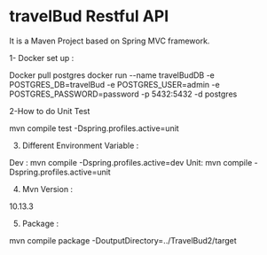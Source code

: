 # travelBud Restful API 

It is a Maven Project based on Spring MVC framework.

1- Docker set up :

Docker pull postgres
docker run --name travelBudDB -e POSTGRES_DB=travelBud -e POSTGRES_USER=admin -e POSTGRES_PASSWORD=password -p 5432:5432 -d postgres

2-How to do Unit Test

mvn compile test -Dspring.profiles.active=unit 

3. Different Environment Variable :

Dev : mvn compile -Dspring.profiles.active=dev
Unit: mvn compile -Dspring.profiles.active=unit

4. Mvn Version :

10.13.3

5. Package :

mvn compile package -DoutputDirectory=../TravelBud2/target


